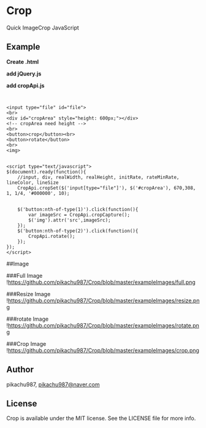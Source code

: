 # Crop

Quick ImageCrop JavaScript

## Example

**Create .html**

**add jQuery.js**

**add cropApi.js**

~~~~


<input type="file" id="file">
<br>
<div id="cropArea" style="height: 600px;"></div>
<!-- cropArea need height -->
<br>
<button>crop</button><br>
<button>rotate</button>
<br>
<img>


<script type="text/javascript">
$(document).ready(function(){
    //input, div, realWidth, realHeight, initRate, rateMinRate, lineColor, lineSize
    CropApi.cropSet($('input[type="file"]'), $('#cropArea'), 670,308, 1, 1/4, '#000000', 10);
    

    $('button:nth-of-type(1)').click(function(){
        var imageSrc = CropApi.cropCapture();
        $('img').attr('src',imageSrc);
    });
    $('button:nth-of-type(2)').click(function(){
        CropApi.rotate();
    });
});
</script>
~~~~

##Image

###Full Image
!https://github.com/pikachu987/Crop/blob/master/exampleImages/full.png

###Resize Image
!https://github.com/pikachu987/Crop/blob/master/exampleImages/resize.png

###rotate Image
!https://github.com/pikachu987/Crop/blob/master/exampleImages/rotate.png

###Crop Image
!https://github.com/pikachu987/Crop/blob/master/exampleImages/crop.png



## Author

pikachu987, pikachu987@naver.com

## License

Crop is available under the MIT license. See the LICENSE file for more info.
